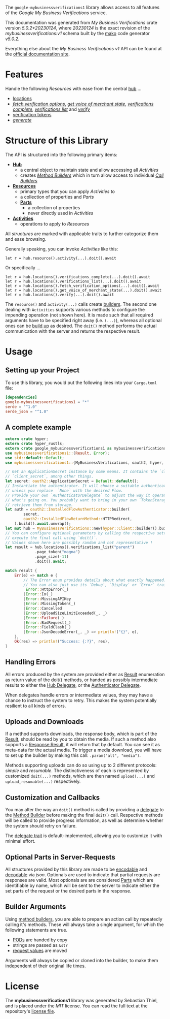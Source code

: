 <!---
DO NOT EDIT !
This file was generated automatically from 'src/generator/templates/api/README.md.mako'
DO NOT EDIT !
-->
The `google-mybusinessverifications1` library allows access to all features of the *Google My Business Verifications* service.

This documentation was generated from *My Business Verifications* crate version *5.0.2+20230124*, where *20230124* is the exact revision of the *mybusinessverifications:v1* schema built by the [mako](http://www.makotemplates.org/) code generator *v5.0.2*.

Everything else about the *My Business Verifications* *v1* API can be found at the
[official documentation site](https://developers.google.com/my-business/).
# Features

Handle the following *Resources* with ease from the central [hub](https://docs.rs/google-mybusinessverifications1/5.0.2+20230124/google_mybusinessverifications1/MyBusinessVerifications) ... 

* [locations](https://docs.rs/google-mybusinessverifications1/5.0.2+20230124/google_mybusinessverifications1/api::Location)
 * [*fetch verification options*](https://docs.rs/google-mybusinessverifications1/5.0.2+20230124/google_mybusinessverifications1/api::LocationFetchVerificationOptionCall), [*get voice of merchant state*](https://docs.rs/google-mybusinessverifications1/5.0.2+20230124/google_mybusinessverifications1/api::LocationGetVoiceOfMerchantStateCall), [*verifications complete*](https://docs.rs/google-mybusinessverifications1/5.0.2+20230124/google_mybusinessverifications1/api::LocationVerificationCompleteCall), [*verifications list*](https://docs.rs/google-mybusinessverifications1/5.0.2+20230124/google_mybusinessverifications1/api::LocationVerificationListCall) and [*verify*](https://docs.rs/google-mybusinessverifications1/5.0.2+20230124/google_mybusinessverifications1/api::LocationVerifyCall)
* [verification tokens](https://docs.rs/google-mybusinessverifications1/5.0.2+20230124/google_mybusinessverifications1/api::VerificationToken)
 * [*generate*](https://docs.rs/google-mybusinessverifications1/5.0.2+20230124/google_mybusinessverifications1/api::VerificationTokenGenerateCall)




# Structure of this Library

The API is structured into the following primary items:

* **[Hub](https://docs.rs/google-mybusinessverifications1/5.0.2+20230124/google_mybusinessverifications1/MyBusinessVerifications)**
    * a central object to maintain state and allow accessing all *Activities*
    * creates [*Method Builders*](https://docs.rs/google-mybusinessverifications1/5.0.2+20230124/google_mybusinessverifications1/client::MethodsBuilder) which in turn
      allow access to individual [*Call Builders*](https://docs.rs/google-mybusinessverifications1/5.0.2+20230124/google_mybusinessverifications1/client::CallBuilder)
* **[Resources](https://docs.rs/google-mybusinessverifications1/5.0.2+20230124/google_mybusinessverifications1/client::Resource)**
    * primary types that you can apply *Activities* to
    * a collection of properties and *Parts*
    * **[Parts](https://docs.rs/google-mybusinessverifications1/5.0.2+20230124/google_mybusinessverifications1/client::Part)**
        * a collection of properties
        * never directly used in *Activities*
* **[Activities](https://docs.rs/google-mybusinessverifications1/5.0.2+20230124/google_mybusinessverifications1/client::CallBuilder)**
    * operations to apply to *Resources*

All *structures* are marked with applicable traits to further categorize them and ease browsing.

Generally speaking, you can invoke *Activities* like this:

```Rust,ignore
let r = hub.resource().activity(...).doit().await
```

Or specifically ...

```ignore
let r = hub.locations().verifications_complete(...).doit().await
let r = hub.locations().verifications_list(...).doit().await
let r = hub.locations().fetch_verification_options(...).doit().await
let r = hub.locations().get_voice_of_merchant_state(...).doit().await
let r = hub.locations().verify(...).doit().await
```

The `resource()` and `activity(...)` calls create [builders][builder-pattern]. The second one dealing with `Activities` 
supports various methods to configure the impending operation (not shown here). It is made such that all required arguments have to be 
specified right away (i.e. `(...)`), whereas all optional ones can be [build up][builder-pattern] as desired.
The `doit()` method performs the actual communication with the server and returns the respective result.

# Usage

## Setting up your Project

To use this library, you would put the following lines into your `Cargo.toml` file:

```toml
[dependencies]
google-mybusinessverifications1 = "*"
serde = "^1.0"
serde_json = "^1.0"
```

## A complete example

```Rust
extern crate hyper;
extern crate hyper_rustls;
extern crate google_mybusinessverifications1 as mybusinessverifications1;
use mybusinessverifications1::{Result, Error};
use std::default::Default;
use mybusinessverifications1::{MyBusinessVerifications, oauth2, hyper, hyper_rustls, chrono, FieldMask};

// Get an ApplicationSecret instance by some means. It contains the `client_id` and 
// `client_secret`, among other things.
let secret: oauth2::ApplicationSecret = Default::default();
// Instantiate the authenticator. It will choose a suitable authentication flow for you, 
// unless you replace  `None` with the desired Flow.
// Provide your own `AuthenticatorDelegate` to adjust the way it operates and get feedback about 
// what's going on. You probably want to bring in your own `TokenStorage` to persist tokens and
// retrieve them from storage.
let auth = oauth2::InstalledFlowAuthenticator::builder(
        secret,
        oauth2::InstalledFlowReturnMethod::HTTPRedirect,
    ).build().await.unwrap();
let mut hub = MyBusinessVerifications::new(hyper::Client::builder().build(hyper_rustls::HttpsConnectorBuilder::new().with_native_roots().https_or_http().enable_http1().enable_http2().build()), auth);
// You can configure optional parameters by calling the respective setters at will, and
// execute the final call using `doit()`.
// Values shown here are possibly random and not representative !
let result = hub.locations().verifications_list("parent")
             .page_token("magna")
             .page_size(-11)
             .doit().await;

match result {
    Err(e) => match e {
        // The Error enum provides details about what exactly happened.
        // You can also just use its `Debug`, `Display` or `Error` traits
         Error::HttpError(_)
        |Error::Io(_)
        |Error::MissingAPIKey
        |Error::MissingToken(_)
        |Error::Cancelled
        |Error::UploadSizeLimitExceeded(_, _)
        |Error::Failure(_)
        |Error::BadRequest(_)
        |Error::FieldClash(_)
        |Error::JsonDecodeError(_, _) => println!("{}", e),
    },
    Ok(res) => println!("Success: {:?}", res),
}

```
## Handling Errors

All errors produced by the system are provided either as [Result](https://docs.rs/google-mybusinessverifications1/5.0.2+20230124/google_mybusinessverifications1/client::Result) enumeration as return value of
the doit() methods, or handed as possibly intermediate results to either the 
[Hub Delegate](https://docs.rs/google-mybusinessverifications1/5.0.2+20230124/google_mybusinessverifications1/client::Delegate), or the [Authenticator Delegate](https://docs.rs/yup-oauth2/*/yup_oauth2/trait.AuthenticatorDelegate.html).

When delegates handle errors or intermediate values, they may have a chance to instruct the system to retry. This 
makes the system potentially resilient to all kinds of errors.

## Uploads and Downloads
If a method supports downloads, the response body, which is part of the [Result](https://docs.rs/google-mybusinessverifications1/5.0.2+20230124/google_mybusinessverifications1/client::Result), should be
read by you to obtain the media.
If such a method also supports a [Response Result](https://docs.rs/google-mybusinessverifications1/5.0.2+20230124/google_mybusinessverifications1/client::ResponseResult), it will return that by default.
You can see it as meta-data for the actual media. To trigger a media download, you will have to set up the builder by making
this call: `.param("alt", "media")`.

Methods supporting uploads can do so using up to 2 different protocols: 
*simple* and *resumable*. The distinctiveness of each is represented by customized 
`doit(...)` methods, which are then named `upload(...)` and `upload_resumable(...)` respectively.

## Customization and Callbacks

You may alter the way an `doit()` method is called by providing a [delegate](https://docs.rs/google-mybusinessverifications1/5.0.2+20230124/google_mybusinessverifications1/client::Delegate) to the 
[Method Builder](https://docs.rs/google-mybusinessverifications1/5.0.2+20230124/google_mybusinessverifications1/client::CallBuilder) before making the final `doit()` call. 
Respective methods will be called to provide progress information, as well as determine whether the system should 
retry on failure.

The [delegate trait](https://docs.rs/google-mybusinessverifications1/5.0.2+20230124/google_mybusinessverifications1/client::Delegate) is default-implemented, allowing you to customize it with minimal effort.

## Optional Parts in Server-Requests

All structures provided by this library are made to be [encodable](https://docs.rs/google-mybusinessverifications1/5.0.2+20230124/google_mybusinessverifications1/client::RequestValue) and 
[decodable](https://docs.rs/google-mybusinessverifications1/5.0.2+20230124/google_mybusinessverifications1/client::ResponseResult) via *json*. Optionals are used to indicate that partial requests are responses 
are valid.
Most optionals are are considered [Parts](https://docs.rs/google-mybusinessverifications1/5.0.2+20230124/google_mybusinessverifications1/client::Part) which are identifiable by name, which will be sent to 
the server to indicate either the set parts of the request or the desired parts in the response.

## Builder Arguments

Using [method builders](https://docs.rs/google-mybusinessverifications1/5.0.2+20230124/google_mybusinessverifications1/client::CallBuilder), you are able to prepare an action call by repeatedly calling it's methods.
These will always take a single argument, for which the following statements are true.

* [PODs][wiki-pod] are handed by copy
* strings are passed as `&str`
* [request values](https://docs.rs/google-mybusinessverifications1/5.0.2+20230124/google_mybusinessverifications1/client::RequestValue) are moved

Arguments will always be copied or cloned into the builder, to make them independent of their original life times.

[wiki-pod]: http://en.wikipedia.org/wiki/Plain_old_data_structure
[builder-pattern]: http://en.wikipedia.org/wiki/Builder_pattern
[google-go-api]: https://github.com/google/google-api-go-client

# License
The **mybusinessverifications1** library was generated by Sebastian Thiel, and is placed 
under the *MIT* license.
You can read the full text at the repository's [license file][repo-license].

[repo-license]: https://github.com/Byron/google-apis-rsblob/main/LICENSE.md

